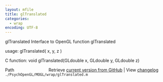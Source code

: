 ```yaml
---
layout: mfile
title: glTranslated
categories:
  - wrap
encoding: UTF-8
---
```


glTranslated  Interface to OpenGL function glTranslated  

usage:  glTranslated( x, y, z )  

C function:  void glTranslated(GLdouble x, GLdouble y, GLdouble z)  


<div class="code_header" style="text-align:right;">
  <span style="float:left;">Path&nbsp;&nbsp;</span> <span class="counter">Retrieve <a href=
  "https://raw.github.com/Psychtoolbox-3/Psychtoolbox-3/beta/./PsychOpenGL/MOGL/wrap/glTranslated.m">current version from GitHub</a> | View <a href=
  "https://github.com/Psychtoolbox-3/Psychtoolbox-3/commits/beta/./PsychOpenGL/MOGL/wrap/glTranslated.m">changelog</a></span>
</div>
<div class="code">
  <code>./PsychOpenGL/MOGL/wrap/glTranslated.m</code>
</div>
